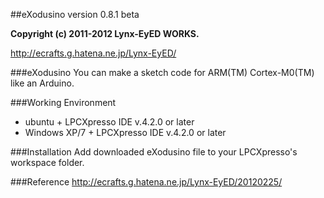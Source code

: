 ##eXodusino 
version 0.8.1 beta

**Copyright (c) 2011-2012 Lynx-EyED WORKS.**

http://ecrafts.g.hatena.ne.jp/Lynx-EyED/

###eXodusino
You can make a sketch code for ARM(TM) Cortex-M0(TM) like an Arduino.


###Working Environment
* ubuntu + LPCXpresso IDE v.4.2.0 or later 
* Windows XP/7 + LPCXpresso IDE v.4.2.0 or later



###Installation
Add downloaded eXodusino file to your LPCXpresso's workspace folder.


###Reference
http://ecrafts.g.hatena.ne.jp/Lynx-EyED/20120225/